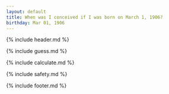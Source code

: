 ```yaml
---
layout: default
title: When was I conceived if I was born on March 1, 1906?
birthday: Mar 01, 1906
---
```


{% include header.md %}

{% include guess.md %}

{% include calculate.md %}

{% include safety.md %}

{% include footer.md %}



